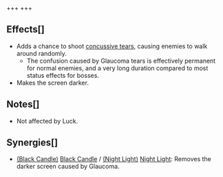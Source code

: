 +++
+++

Effects[]
---------


* Adds a chance to shoot [concussive tears](/wiki/Status_Effects#Effects "Status Effects"), causing enemies to walk around randomly.
	+ The confusion caused by Glaucoma tears is effectively permanent for normal enemies, and a very long duration compared to most status effects for bosses.
* Makes the screen darker.


Notes[]
-------


* Not affected by Luck.


Synergies[]
-----------


* [(Black Candle)](/wiki/Black_Candle "Black Candle") [Black Candle](/wiki/Black_Candle "Black Candle") / [(Night Light)](/wiki/Night_Light "Night Light") [Night Light](/wiki/Night_Light "Night Light"): Removes the darker screen caused by Glaucoma.


